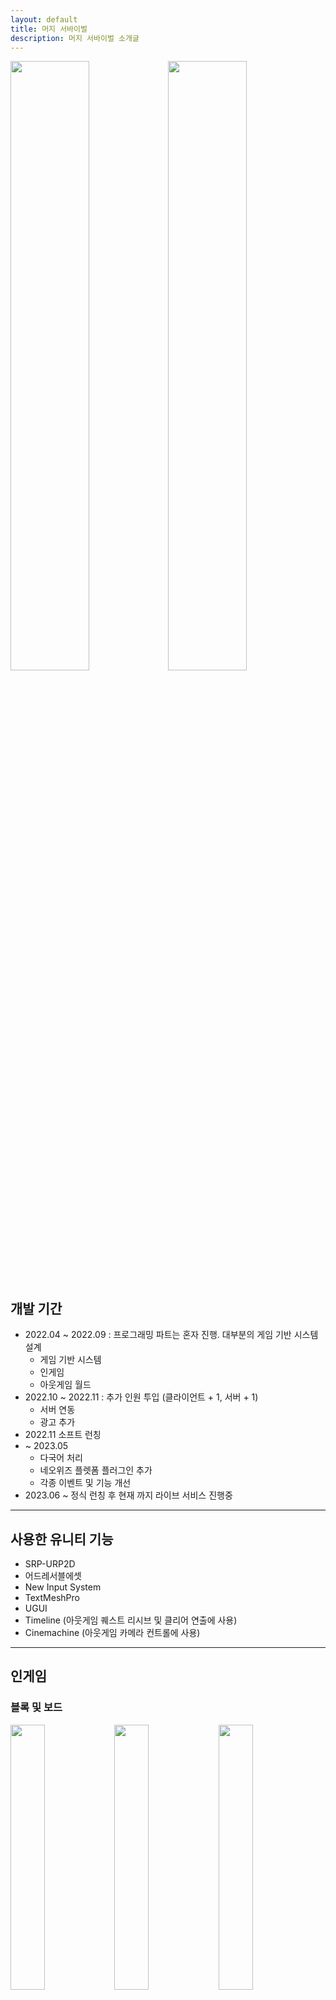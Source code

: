 ```yaml
---
layout: default
title: 머지 서바이벌
description: 머지 서바이벌 소개글
---
```


<img src="./assets/image1.jpeg" width="50%" height="50%"><img src="./assets/image2.jpeg" width="50%" height="50%">

## 개발 기간

- 2022.04 ~ 2022.09 : 프로그래밍 파트는 혼자 진행. 대부분의 게임 기반 시스템 설계
	- 게임 기반 시스템 
	- 인게임 
	- 아웃게임 월드
- 2022.10 ~ 2022.11 : 추가 인원 투입 (클라이언트 + 1, 서버 + 1)
	- 서버 연동
	- 광고 추가
- 2022.11 소프트 런칭
- ~ 2023.05
	- 다국어 처리
	- 네오위즈 플렛폼 플러그인 추가
	- 각종 이벤트 및 기능 개선
- 2023.06 ~ 정식 런칭 후 현재 까지 라이브 서비스 진행중

---

## 사용한 유니티 기능

- SRP-URP2D
- 어드레서블에셋
- New Input System
- TextMeshPro
- UGUI
- Timeline (아웃게임 퀘스트 리시브 및 클리어 연출에 사용)
- Cinemachine (아웃게임 카메라 컨트롤에 사용)

---

## 인게임

### 블록 및 보드

<img src="./assets/image14.png" width="33%" height="33%"><img src="./assets/image15.png" width="33%" height="33%"><img src="./assets/image16.png" width="33%" height="33%">

- 다양한 기능을 가진 **블록 시스템 구현**.
- **같은 블록을 합치면 다음 단계의 블록 생성**.
- 다양한 블록을 요구하는 미션을 클리어 하기 위해 머지를 통해 미션에서 요구하는 블록을 만들고 제출하며 게임을 진행

### 시스템 구조

#### 인게임

![ingame_01.png](./assets/ingame_01.png)
- Grid : 인게임 보드 입니다. (View)
- Map : 인게임 보드의 데이터를 관리 합니다. (Model)
- Inspector : 블록의 정보를 표시 합니다.
- QuestWindow : 진행중인 퀘스트를 표시 합니다.
- RewardBox : 보상이 순차적으로 쌓이는 상자 입니다.
- BlockInfoManager : 블록 정보를 관리 합니다.
- QuestManager : 퀘스트 정보를 관리 합니다.
- BlockFactory : BlockInfoManager에서 블록 정보를 가져와 블록 오브젝트를 만듭니다.

#### 블록 시스템

![ingame_02.png](./assets/ingame_02.png)

블록 시스템은 **BlockComponent 기반의 모듈형 설계**를 적용했습니다.

- 각 블록은 **여러 개의 BlockComponent**로 구성됨.
	- 예: 상자A 블록 = (시간 경과 후 다른 블록으로 변경) + (동일 블록 2개 합치기) + (블록 판매 가능)
- 블록은 여러 액션들을 가지고 있고 상황에 따라 액션을 가진 컴포넌트를 호출
	- 예: 블록 선택, 블록 이동, 블록 포커스 등
- **BlockComponent는 필요한 액션을 구현** 하여 동작 합니다.

이러한 방식 덕분에 신규 기능 추가 시 **기존 코드를 수정할 필요 없이** 확장 방식으로 개발할 수 있습니다.

---

## 아웃게임

### 퀘스트 시스템

<img src="./assets/image6.png" width="50%" height="50%"><img src="./assets/image7.png" width="50%" height="50%">

- **챕터 → 퀘스트 → 미션** 구조로 설계.
	- 모든 미션을 클리어 하면 퀘스트를 클리어 할 수 있고, 퀘스트를 모두 클리어 하면 챕터를 클리어 할 수 있음
- **각 요소의 진행 상태를 히스토리 형태로 기록**. (이 기록으로 아웃에임의 월드를 구성)

### 아웃게임 월드

<img src="./assets/image8.png" width="50%" height="50%"><img src="./assets/image9.png" width="50%" height="50%">

- **퀘스트 진행도에 따라 월드의 모습이 점진적으로 변화**.
- 스크린샷은 챕터 1 -> 챕터 13 까지의 변화.

### 다이얼로그 시스템

![image10.png](./assets/image10.png)

캐릭터 간 대화를 위한 **다이얼로그 시스템**을 구현했습니다.

- **캐릭터 간 대화 시스템 구현**.
- **엑셀 기반 데이터 입력 → 자동 변환 → 어드레서블 키를 통해 호출 후 자동 재생**.
- 다양한 연출 기능 구현 (배경 변환, 캐릭터 위치 이동, 특정 시점에 사운드 재생 등)

### 퀘스트 연출 시스템

![image11.png](./assets/image11.png)

- **Unity Timeline을 활용하여 퀘스트 리시브 및 클리어 연출 제작**.
- 프로젝트에 필요한 **커스텀 트랙** 을 추가하면서 진행 (연출 도중 다이얼로그 처리, Spine 오브젝트 관리 등).

---

## 각종 컨텐츠 개발

### 블록 생성 / 교환기

<img src="./assets/image12.png" width="50%" height="50%"><img src="./assets/image13.png" width="50%" height="50%">

- **아웃게임 오브젝트에 부착되는 기능**.
- 시간이 지나면 특정 블록을 받거나, 재료 블록을 제공하여 교환하는 기능 구현.

### 캐릭터 스토리

<img src="./assets/image13-1.png" width="50%" height="50%"><img src="./assets/image13-2.png" width="50%" height="50%">

- 각 캐릭터의 **사이드 스토리를 진행할 수 있는 전용 콘텐츠**.
- **인게임 보드와 별개로 진행되는 전용 보드 구성**.
- **전용 블록 및 미션 추가** → 기존 시스템을 활용하여 데이터 기반으로 구현.

### 스토리 다시보기

<img src="./assets/image13-3.png" width="50%" height="50%"><img src="./assets/image13-4.png" width="50%" height="50%">

- 퀘스트 리시브/클리어 시 **Timeline 연출을 다시 볼 수 있는 기능 추가**.
- 기존에는 연출을 한 번 보면 다시 확인 불가 → **월드를 재구성 후 특정 Timeline을 재생할 수 있도록 개선**.

---

## 개발 도구 제작

### 엑셀 임포터

엑셀에서 작성한 데이터를 JSON 형태로 변환하여 **TextAsset**으로 자동 변환하는 시스템을 구현했습니다.

- 일반적으로 **시트명에 해당하는 클래스** 의 배열 형태로 변환되며, 파싱을 할 수 있습니다.
- 특정 데이터 형식에 따라서는 Json 변환 방식을 커스텀할 수 있도록 설계했습니다.

#### 사용 예시

- 엑셀에서 데이터를 입력 합니다.

![image4.png](./assets/image4.png)

- 엑셀 파일을 유니티 프로젝트에 저장합니다.

![image3.png](./assets/image3.png)

- 자동으로 TextAsset 형태로 변환됩니다.
 
![image5.png](./assets/image5.png)

### 보드 제작 툴

![ingame_grid_tool.mp4](./assets/ingame_grid_tool.mp4)

- **초기 보드 데이터를 제작할 수 있는 툴 개발**.
- **유니티 에디터 모드에서 직접 수정 가능**, 보드 데이터를 **JSON 형태로 저장 및 불러오기 가능**.
- **캐릭터 스토리의 각 스테이지별 보드 제작에도 활용**.

### 아웃게임 월드 구성 및 연출 확인 툴

- 연출 작업자가 **아웃게임을 쉽게 구성하고 연출을 바로 확인할 수 있도록 툴 제작**.
- 원하는 타임라인 바로 재생 기능
- 타임라인이 재생하기 위해 필요한 월드상태로 자동 세팅해주는 기능
- 현재 작업중인 타임라인의 위치를 포커싱해주는 기능

---

## 정리

- 이 프로젝트에서는 **유니티 엔진의 다양한 기능을 적극 활용**하여 개발 생산성을 높이려 했습니다.
- **인게임** : 모듈형 블록 시스템을 도입해 **유지보수성과 확장성을 강화**했습니다.
- **아웃게임** : 퀘스트 진행도에 따른 **월드 변화**, **다이얼로그 시스템**, **Timeline을 활용한 연출**을 구현했습니다.
- **데이터 관리** : 엑셀 임포터를 통해 **데이터 변환 및 관리 프로세스를 자동화**하여 효율성을 높였습니다.
